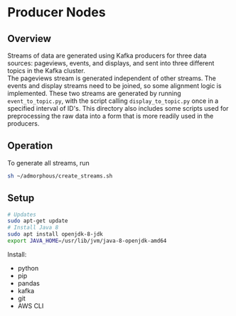 # Producer Nodes  

## Overview  

Streams of data are generated using Kafka producers for three data sources: 
pageviews, events, and displays, and sent into three different topics
 in the Kafka cluster.   
The pageviews stream is generated independent of other streams. 
The events and display streams need to be joined, so some alignment 
logic is implemented. These two streams are generated by running  
`event_to_topic.py`, with the script calling `display_to_topic.py` 
once in a specified interval of ID's.
 This directory also includes some scripts used for preprocessing the 
raw data into a form that is more readily used in the producers.  

## Operation  
To generate all streams, run  

```bash
sh ~/admorphous/create_streams.sh
```     

## Setup    

```bash
# Updates
sudo apt-get update
# Install Java 8
sudo apt install openjdk-8-jdk
export JAVA_HOME=/usr/lib/jvm/java-8-openjdk-amd64
```
Install:  
- python  
- pip  
- pandas  
- kafka    
- git  
- AWS CLI  


